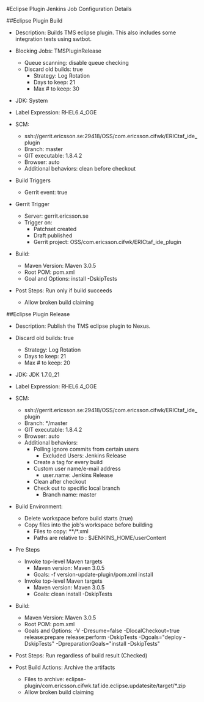#Eclipse Plugin Jenkins Job Configuration Details

##Eclipse Plugin Build
* Description: Builds TMS eclipse plugin.
This also includes some integration tests using swtbot.

* Blocking Jobs: TMSPluginRelease
  * Queue scanning: disable queue checking
  * Discard old builds: true
       * Strategy: Log Rotation
       * Days to keep: 21
       * Max # to keep: 30
* JDK: System

* Label Expression: RHEL6.4_OGE
* SCM:
  * ssh://gerrit.ericsson.se:29418/OSS/com.ericsson.cifwk/ERICtaf_ide_plugin
  * Branch: master
  * GIT executable: 1.8.4.2
  * Browser: auto
  * Additional behaviors: clean before checkout

* Build Triggers
  * Gerrit event: true

* Gerrit Trigger
  * Server: gerrit.ericsson.se
  * Trigger on:
     * Patchset created
     * Draft published
     * Gerrit project: OSS/com.ericsson.cifwk/ERICtaf_ide_plugin

* Build:
   * Maven Version: Maven 3.0.5
   * Root POM: pom.xml
   * Goal and Options: install -DskipTests

* Post Steps: Run only if build succeeds
  * Allow broken build claiming

##Eclipse Plugin Release

* Description: Publish the TMS eclipse plugin to Nexus.

* Discard old builds: true
     * Strategy: Log Rotation
     * Days to keep: 21
     * Max # to keep: 20

* JDK: JDK 1.7.0_21

* Label Expression: RHEL6.4_OGE
* SCM:
  * ssh://gerrit.ericsson.se:29418/OSS/com.ericsson.cifwk/ERICtaf_ide_plugin
  * Branch: */master
  * GIT executable: 1.8.4.2
  * Browser: auto
  * Additional behaviors:
    * Polling ignore commits from certain users
       * Excluded Users: Jenkins Release
    * Create a tag for every build
    * Custom user name/e-mail address
      * user.name: Jenkins Release
    * Clean after checkout
    * Check out to specific local branch
      * Branch name: master

* Build Environment:
   * Delete workspace before build starts (true)
   * Copy files into the job's workspace before building
      * Files to copy: **/*.xml
      * Paths are relative to : $JENKINS_HOME/userContent

* Pre Steps
     * Invoke top-level Maven targets
	     * Maven version: Maven 3.0.5
	     * Goals: -f version-update-plugin/pom.xml install
     * Invoke top-level Maven targets
         * Maven version: Maven 3.0.5
	     * Goals: clean install -DskipTests

* Build:
   * Maven Version: Maven 3.0.5
   * Root POM: pom.xml
   * Goals and Options: -V -Dresume=false
               -DlocalCheckout=true release:prepare
             release:perform -DskipTests -Dgoals="deploy -DskipTests" -DpreparationGoals="install -DskipTests"

* Post Steps: Run regardless of build result (Checked)

* Post Build Actions: Archive the artifacts
  * Files to archive: eclipse-plugin/com.ericsson.cifwk.taf.ide.eclipse.updatesite/target/*.zip
  * Allow broken build claiming